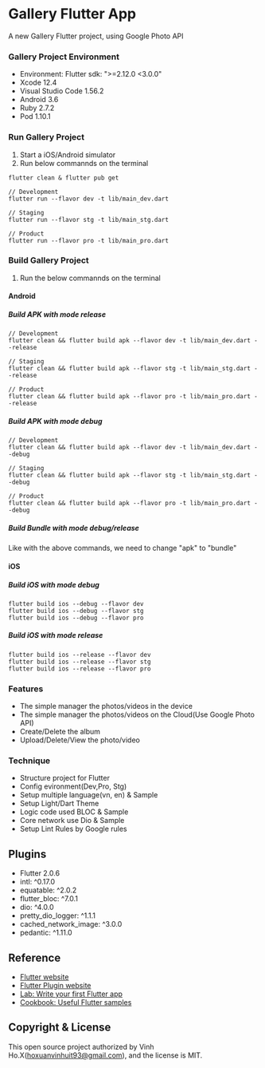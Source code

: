# Gallery Flutter App

A new Gallery Flutter project, using Google Photo API

### Gallery Project Environment

- Environment: Flutter sdk: ">=2.12.0 <3.0.0"
- Xcode 12.4
- Visual Studio Code 1.56.2
- Android 3.6
- Ruby 2.7.2
- Pod 1.10.1

### Run Gallery Project

1. Start a iOS/Android simulator
2. Run below commannds on the terminal
```
flutter clean & flutter pub get

// Development
flutter run --flavor dev -t lib/main_dev.dart

// Staging
flutter run --flavor stg -t lib/main_stg.dart

// Product
flutter run --flavor pro -t lib/main_pro.dart

```

### Build Gallery Project

1. Run the below commannds on the terminal

#### Android
##### Build APK with mode release

```
// Development
flutter clean && flutter build apk --flavor dev -t lib/main_dev.dart --release

// Staging
flutter clean && flutter build apk --flavor stg -t lib/main_stg.dart --release

// Product
flutter clean && flutter build apk --flavor pro -t lib/main_pro.dart --release
```

##### Build APK with mode debug

```
// Development
flutter clean && flutter build apk --flavor dev -t lib/main_dev.dart --debug

// Staging
flutter clean && flutter build apk --flavor stg -t lib/main_stg.dart --debug

// Product
flutter clean && flutter build apk --flavor pro -t lib/main_pro.dart --debug
```

##### Build Bundle with mode debug/release

Like with the above commands, we need to change "apk" to "bundle"

#### iOS

##### Build iOS with mode debug

```
flutter build ios --debug --flavor dev
flutter build ios --debug --flavor stg
flutter build ios --debug --flavor pro
```

##### Build iOS with mode release

```
flutter build ios --release --flavor dev
flutter build ios --release --flavor stg
flutter build ios --release --flavor pro
```

### Features
- The simple manager the photos/videos in the device
- The simple manager the photos/videos on the Cloud(Use Google Photo API)
- Create/Delete the album   
- Upload/Delete/View the photo/video

### Technique
- Structure project for Flutter
- Config evironment(Dev,Pro, Stg)
- Setup multiple language(vn, en) & Sample
- Setup Light/Dart Theme
- Logic code used BLOC & Sample
- Core network use Dio & Sample
- Setup Lint Rules by Google rules

## Plugins

- Flutter 2.0.6
- intl: ^0.17.0
- equatable: ^2.0.2
- flutter_bloc: ^7.0.1
- dio: ^4.0.0
- pretty_dio_logger: ^1.1.1
- cached_network_image: ^3.0.0
- pedantic: ^1.11.0

## Reference
- [Flutter website](https://flutter.dev/)
- [Flutter Plugin website](https://pub.dev/)
- [Lab: Write your first Flutter app](https://flutter.dev/docs/get-started/codelab)
- [Cookbook: Useful Flutter samples](https://flutter.dev/docs/cookbook)

## Copyright & License

This open source project authorized by Vinh Ho.X(hoxuanvinhuit93@gmail.com), and the license is MIT.
